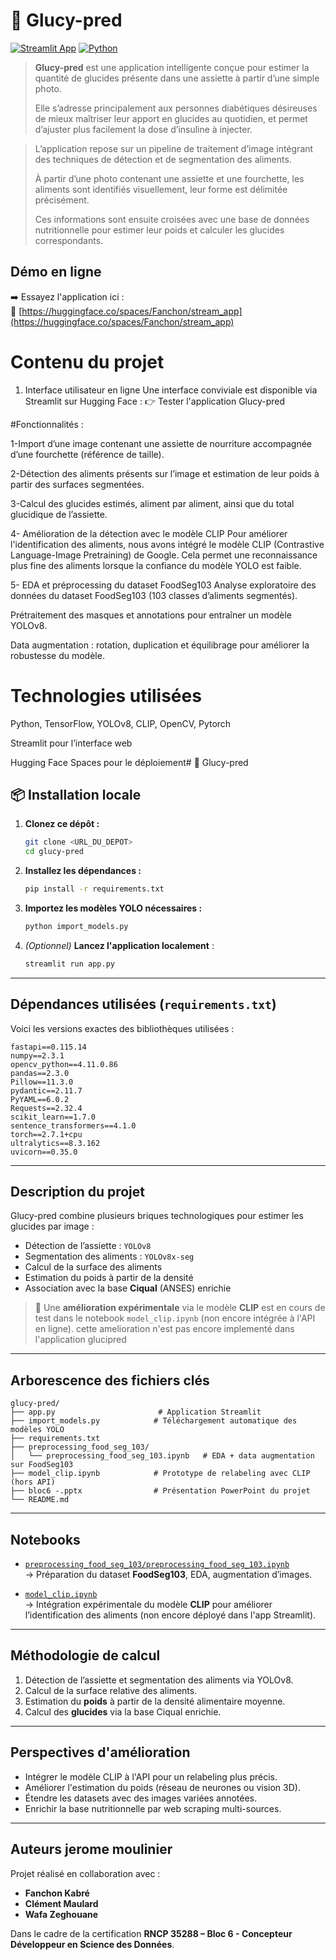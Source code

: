# 🥗 Glucy-pred

[![Streamlit App](https://img.shields.io/badge/Demo-Streamlit-green?logo=streamlit)](https://huggingface.co/spaces/Fanchon/stream_app)
[![Python](https://img.shields.io/badge/Python-3.10+-blue?logo=python)](https://www.python.org/)

> **Glucy-pred** est une application intelligente conçue pour estimer la quantité de glucides présente dans une assiette à partir d’une simple photo.
>
> Elle s’adresse principalement aux personnes diabétiques désireuses de mieux maîtriser leur apport en glucides au quotidien, et permet d’ajuster plus facilement la dose d’insuline à injecter.

>L’application repose sur un pipeline de traitement d’image intégrant des techniques de détection et de segmentation des aliments.
>
>À partir d’une photo contenant une assiette et une fourchette, les aliments sont identifiés visuellement, leur forme est délimitée précisément.
>
>Ces informations sont ensuite croisées avec une base de données nutritionnelle pour estimer leur poids et calculer les glucides correspondants.


## Démo en ligne

➡️ Essayez l'application ici :  
🔗 [https://huggingface.co/spaces/Fanchon/stream_app](https://huggingface.co/spaces/Fanchon/stream_app)


# Contenu du projet
1. Interface utilisateur en ligne
Une interface conviviale est disponible via Streamlit sur Hugging Face :
👉 Tester l'application Glucy-pred

#Fonctionnalités :

1-Import d’une image contenant une assiette de nourriture accompagnée d’une fourchette (référence de taille).

2-Détection des aliments présents sur l’image et estimation de leur poids à partir des surfaces segmentées.

3-Calcul des glucides estimés, aliment par aliment, ainsi que du total glucidique de l’assiette.

4- Amélioration de la détection avec le modèle CLIP
Pour améliorer l'identification des aliments, nous avons intégré le modèle CLIP (Contrastive Language-Image Pretraining) de Google.
Cela permet une reconnaissance plus fine des aliments lorsque la confiance du modèle YOLO est faible.

5- EDA et préprocessing du dataset FoodSeg103
Analyse exploratoire des données du dataset FoodSeg103 (103 classes d’aliments segmentés).

   Prétraitement des masques et annotations pour entraîner un modèle YOLOv8.

   Data augmentation : rotation, duplication et équilibrage pour améliorer la robustesse du modèle.

# Technologies utilisées
Python, TensorFlow, YOLOv8, CLIP, OpenCV, Pytorch

Streamlit pour l’interface web

Hugging Face Spaces pour le déploiement# 🥗 Glucy-pred
## 📦 Installation locale

1. **Clonez ce dépôt :**
   ```bash
   git clone <URL_DU_DEPOT>
   cd glucy-pred
   ```

2. **Installez les dépendances :**
   ```bash
   pip install -r requirements.txt
   ```

3. **Importez les modèles YOLO nécessaires :**
   ```bash
   python import_models.py
   ```

4. *(Optionnel)* **Lancez l'application localement** :
   ```bash
   streamlit run app.py
   ```

---

## Dépendances utilisées (`requirements.txt`)

Voici les versions exactes des bibliothèques utilisées :

```text
fastapi==0.115.14
numpy==2.3.1
opencv_python==4.11.0.86
pandas==2.3.0
Pillow==11.3.0
pydantic==2.11.7
PyYAML==6.0.2
Requests==2.32.4
scikit_learn==1.7.0
sentence_transformers==4.1.0
torch==2.7.1+cpu
ultralytics==8.3.162
uvicorn==0.35.0
```

---

## Description du projet

Glucy-pred combine plusieurs briques technologiques pour estimer les glucides par image :

-  Détection de l’assiette : `YOLOv8`
-  Segmentation des aliments : `YOLOv8x-seg`
-  Calcul de la surface des aliments
-  Estimation du poids à partir de la densité
-  Association avec la base **Ciqual** (ANSES) enrichie

> 🧪 Une **amélioration expérimentale** via le modèle **CLIP** est en cours de test dans le notebook `model_clip.ipynb` (non encore intégrée à l'API en ligne).
            cette amelioration n'est pas encore implementé dans l'application glucipred
---

##  Arborescence des fichiers clés

```
glucy-pred/
├── app.py                       # Application Streamlit
├── import_models.py            # Téléchargement automatique des modèles YOLO
├── requirements.txt
├── preprocessing_food_seg_103/
│   └── preprocessing_food_seg_103.ipynb   # EDA + data augmentation sur FoodSeg103
├── model_clip.ipynb            # Prototype de relabeling avec CLIP (hors API)
├── bloc6 -.pptx                # Présentation PowerPoint du projet
└── README.md
```

---

##  Notebooks 

- [`preprocessing_food_seg_103/preprocessing_food_seg_103.ipynb`](preprocessing_food_seg_103/preprocessing_food_seg_103.ipynb)  
  → Préparation du dataset **FoodSeg103**, EDA, augmentation d’images.

- [`model_clip.ipynb`](model_clip.ipynb)  
  → Intégration expérimentale du modèle **CLIP** pour améliorer l’identification des aliments (non encore déployé dans l'app Streamlit).

---

## Méthodologie de calcul

1. Détection de l’assiette et segmentation des aliments via YOLOv8.
2. Calcul de la surface relative des aliments.
3. Estimation du **poids** à partir de la densité alimentaire moyenne.
4. Calcul des **glucides** via la base Ciqual enrichie.

---

## Perspectives d'amélioration

-  Intégrer le modèle CLIP à l'API pour un relabeling plus précis.
-  Améliorer l'estimation du poids (réseau de neurones ou vision 3D).
-  Étendre les datasets avec des images variées annotées.
-  Enrichir la base nutritionnelle par web scraping multi-sources.

---


##  Auteurs jerome moulinier 

Projet réalisé en collaboration avec :

- **Fanchon Kabré**
- **Clément Maulard**
- **Wafa Zeghouane**

Dans le cadre de la certification **RNCP 35288 – Bloc 6 - Concepteur Développeur en Science des Données**.
